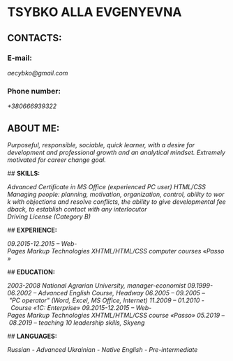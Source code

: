 # **TSYBKO ALLA EVGENYEVNA**
## CONTACTS:
### **E-mail:**
 _aecybko@gmail.com_
### **Phone number:** 
_+380666939322_
## **ABOUT ME:** 
_Purposeful, responsible, sociable, quick learner, with a desire for development and professional growth and an analytical mindset. Extremely motivated for career change goal._

## **SKILLS:**

_Advanced Certificate in MS Office (experienced PC user)_
_HTML/CSS_
_Managing people: planning, motivation, organization, control, ability to work with objections and resolve conflicts, the ability to give developmental feedback, to establish contact with any interlocutor_
_Driving License (Category B)_

## **EXPERIENCE:**

_09.2015-12.2015 – Web-Pages Markup Technologies XHTML/HTML/CSS computer courses «Passo»_

## **EDUCATION:**

_2003-2008 National Agrarian University, manager-economist_
_09.1999-06.2002 – Advanced English Course, Headway_
_06.2005 – 09.2005 – "PC operator" (Word, Excel, MS Office, Internet)_
_11.2009 – 01.2010 -  Course «1С: Enterprise»_
_09.2015-12.2015 – Web-Pages Markup Technologies XHTML/HTML/CSS course «Passo»_
_05.2019 – 08.2019 – teaching 10 leadership skills, Skyeng_

## **LANGUAGES:**

_Russian - Advanced_
_Ukrainian - Native_
_English - Pre-intermediate_



